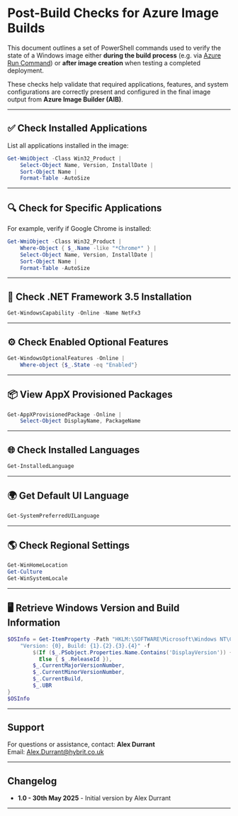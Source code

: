 # Post-Build Checks for Azure Image Builds

This document outlines a set of PowerShell commands used to verify the state of a Windows image either **during the build process** (e.g. via [Azure Run Command](https://learn.microsoft.com/en-us/azure/virtual-machines/windows/run-command)) or **after image creation** when testing a completed deployment.

These checks help validate that required applications, features, and system configurations are correctly present and configured in the final image output from **Azure Image Builder (AIB)**.

---

## ✅ Check Installed Applications

List all applications installed in the image:

```powershell
Get-WmiObject -Class Win32_Product | 
    Select-Object Name, Version, InstallDate | 
    Sort-Object Name | 
    Format-Table -AutoSize
```

---

## 🔍 Check for Specific Applications

For example, verify if Google Chrome is installed:

```powershell
Get-WmiObject -Class Win32_Product | 
    Where-Object { $_.Name -like "*Chrome*" } | 
    Select-Object Name, Version, InstallDate | 
    Sort-Object Name | 
    Format-Table -AutoSize
```

---

## 🧩 Check .NET Framework 3.5 Installation

```powershell
Get-WindowsCapability -Online -Name NetFx3
```

---

## ⚙️ Check Enabled Optional Features

```powershell
Get-WindowsOptionalFeatures -Online | 
    Where-object {$_.State -eq "Enabled"}
```

---

## 📦 View AppX Provisioned Packages

```powershell
Get-AppXProvisionedPackage -Online | 
    Select-Object DisplayName, PackageName
```

---

## 🌐 Check Installed Languages

```powershell
Get-InstalledLanguage
```

---

## 🌍 Get Default UI Language

```powershell
Get-SystemPreferredUILanguage
```

---

## 🌎 Check Regional Settings

```powershell
Get-WinHomeLocation
Get-Culture
Get-WinSystemLocale
```

---

## 🖥️ Retrieve Windows Version and Build Information

```powershell
$OSInfo = Get-ItemProperty -Path "HKLM:\SOFTWARE\Microsoft\Windows NT\CurrentVersion" | ForEach-Object {
    "Version: {0}, Build: {1}.{2}.{3}.{4}" -f
        $(If ($_.PSobject.Properties.Name.Contains('DisplayVersion')) { $_.DisplayVersion } 
          Else { $_.ReleaseId }),
        $_.CurrentMajorVersionNumber,
        $_.CurrentMinorVersionNumber,
        $_.CurrentBuild,
        $_.UBR
}
$OSInfo
```

---

## Support
For questions or assistance, contact:
**Alex Durrant**  
Email: Alex.Durrant@hybrit.co.uk

---

## Changelog
- **1.0 - 30th May 2025** - Initial version by Alex Durrant


---

